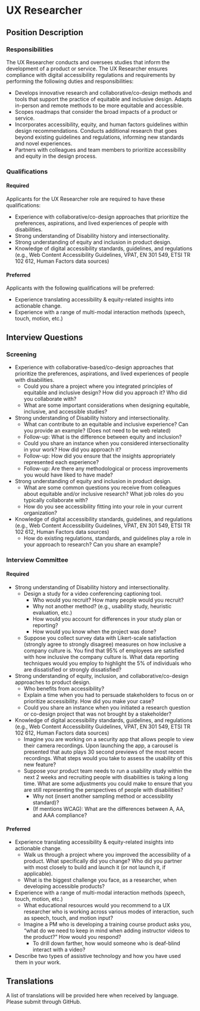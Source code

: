 # UX Researcher

## Position Description

### Responsibilities

The UX Researcher conducts and oversees studies that inform the development of a product or service. The UX Researcher ensures compliance with digital accessibility regulations and requirements by performing the following duties and responsibilities: 
- Develops innovative research and collaborative/co-design methods and tools that support the practice of equitable and inclusive design. Adapts in-person and remote methods to be more equitable and accessible.
- Scopes roadmaps that consider the broad impacts of a product or service.
- Incorporates accessibility, equity, and human factors guidelines within design recommendations. Conducts additional research that goes beyond existing guidelines and regulations, informing new standards and novel experiences.
- Partners with colleagues and team members to prioritize accessibility and equity in the design process.


### Qualifications
#### Required
Applicants for the UX Researcher role are required to have these qualifications:
- Experience with collaborative/co-design approaches that prioritize the preferences, aspirations, and lived experiences of people with disabilities.
- Strong understanding of Disability history and intersectionality. 
- Strong understanding of equity and inclusion in product design.
- Knowledge of digital accessibility standards, guidelines, and regulations (e.g., Web Content Accessibility Guidelines, VPAT, EN 301 549, ETSI TR 102 612, Human Factors data sources)

#### Preferred
Applicants with the following qualifications will be preferred:
- Experience translating accessibility & equity-related insights into actionable change.
- Experience with a range of multi-modal interaction methods (speech, touch, motion, etc.)

## Interview Questions

### Screening
- Experience with collaborative-based/co-design approaches that prioritize the preferences, aspirations, and lived experiences of people with disabilities.
  - Could you share a project where you integrated principles of equitable and inclusive design? How did you approach it? Who did you collaborate with?
  - What are some important considerations when designing equitable, inclusive, and accessible studies?
- Strong understanding of Disability history and intersectionality. 
  - What can contribute to an equitable and inclusive experience? Can you provide an example? (Does not need to be web related) 
  - Follow-up: What is the difference between equity and inclusion?
  - Could you share an instance when you considered intersectionality in your work? How did you approach it?
  - Follow-up: How did you ensure that the insights appropriately represented each experience? 
  - Follow-up: Are there any methodological or process improvements you would have liked to have made?
- Strong understanding of equity and inclusion in product design.
  - What are some common questions you receive from colleagues about equitable and/or inclusive research? What job roles do you typically collaborate with?
  - How do you see accessibility fitting into your role in your current organization?
- Knowledge of digital accessibility standards, guidelines, and regulations (e.g., Web Content Accessibility Guidelines, VPAT, EN 301 549, ETSI TR 102 612, Human Factors data sources)
  - How do existing regulations, standards, and guidelines play a role in your approach to research? Can you share an example?

### Interview Committee

#### Required
- Strong understanding of Disability history and intersectionality.
  - Design a study for a video conferencing captioning tool.
     - Who would you recruit? How many people would you recruit?
     - Why not another method? (e.g., usability study, heuristic evaluation, etc.)
     - How would you account for differences in your study plan or reporting?
     - How would you know when the project was done?
  - Suppose you collect survey data with Likert-scale satisfaction (strongly agree to strongly disagree) measures on how inclusive a company culture is. You find that 95% of employees are satisfied with how inclusive the company culture is. What data reporting techniques would you employ to highlight the 5% of individuals who are dissatisfied or strongly dissatisfied? 
- Strong understanding of equity, inclusion, and collaborative/co-design approaches to product design.
  - Who benefits from accessibility? 
  - Explain a time when you had to persuade stakeholders to focus on or prioritize accessibility. How did you make your case?
  - Could you share an instance when you initiated a research question or co-design project that was not brought by a stakeholder?
- Knowledge of digital accessibility standards, guidelines, and regulations (e.g., Web Content Accessibility Guidelines, VPAT, EN 301 549, ETSI TR 102 612, Human Factors data sources)
  - Imagine you are working on a security app that allows people to view their camera recordings. Upon launching the app, a carousel is presented that auto plays 30 second previews of the most recent recordings. What steps would you take to assess the usability of this new feature?
  - Suppose your product team needs to run a usability study within the next 2 weeks and recruiting people with disabilities is taking a long time. What are some adjustments you could make to ensure that you are still representing the perspectives of people with disabilities?
     - Why not (insert another sampling method or accessibility standard)?
     - (If mentions WCAG): What are the differences between A, AA, and AAA compliance?

#### Preferred
- Experience translating accessibility & equity-related insights into actionable change.
  - Walk us through a project where you improved the accessibility of a product. What specifically did you change? Who did you partner with most closely to build and launch it (or not launch it, if applicable).
  - What is the biggest challenge you face, as a researcher, when developing accessible products?
- Experience with a range of multi-modal interaction methods (speech, touch, motion, etc.)
  - What educational resources would you recommend to a UX researcher who is working across various modes of interaction, such as speech, touch, and motion input?
  - Imagine a PM who is developing a training course product asks you, “what do  we need to keep in mind when adding instructor videos to the product?” How would you respond?
     - To drill down farther, how would someone who is deaf-blind interact with a video?
 - Describe two types of assistive technology and how you have used them in your work.

## Translations
A list of translations will be provided here when received by language. Please submit through GitHub.
